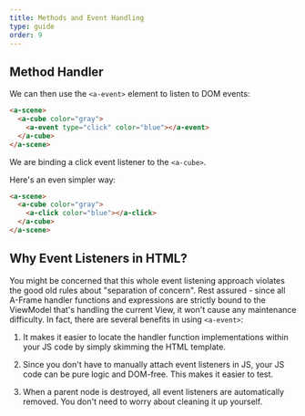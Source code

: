 ```yaml
---
title: Methods and Event Handling
type: guide
order: 9
---
```


## Method Handler

We can then use the `<a-event>` element to listen to DOM events:

```html
<a-scene>
  <a-cube color="gray">
    <a-event type="click" color="blue"></a-event>
  </a-cube>
</a-scene>
```

We are binding a click event listener to the `<a-cube>`.

Here's an even simpler way:

```html
<a-scene>
  <a-cube color="gray">
    <a-click color="blue"></a-click>
  </a-cube>
</a-scene>
```

## Why Event Listeners in HTML?

You might be concerned that this whole event listening approach violates the good old rules about "separation of concern". Rest assured - since all A-Frame handler functions and expressions are strictly bound to the ViewModel that's handling the current View, it won't cause any maintenance difficulty. In fact, there are several benefits in using `<a-event>`:

1. It makes it easier to locate the handler function implementations within your JS code by simply skimming the HTML template.

2. Since you don't have to manually attach event listeners in JS, your JS code can be pure logic and DOM-free. This makes it easier to test.

3. When a parent node is destroyed, all event listeners are automatically removed. You don't need to worry about cleaning it up yourself.
